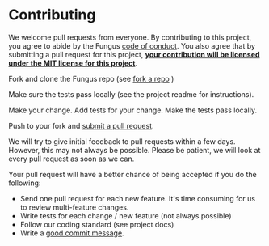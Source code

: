 # Contributing

We welcome pull requests from everyone. By contributing to this project, you agree to abide by the Fungus [code of conduct]. You also agree that by submitting a pull request for this project, **[your contribution will be licensed under the MIT license for this project][fungus license]**.

Fork and clone the Fungus repo (see [fork a repo] )

Make sure the tests pass locally (see the project readme for instructions).

Make your change. Add tests for your change. Make the tests pass locally.

Push to your fork and [submit a pull request][pr].

[pr]: https://github.com/fungusgames/Fungus/compare/

We will try to give initial feedback to pull requests within a few days. However, this may not always be possible. Please be patient, we will look at every pull request as soon as we can.

Your pull request will have a better chance of being accepted if you do the following: 

* Send one pull request for each new feature. It's time consuming for us to review multi-feature changes.
* Write tests for each change / new feature (not always possible)
* Follow our coding standard (see project docs)
* Write a [good commit message][commit].

[code of conduct]: https://fungusgames.com/code-of-conduct
[commit]: http://chris.beams.io/posts/git-commit/
[fork a repo]: https://help.github.com/articles/fork-a-repo/
[fungus license]: https://github.com/FungusGames/Fungus/blob/master/LICENSE
